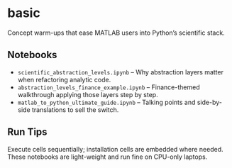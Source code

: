 # basic

Concept warm-ups that ease MATLAB users into Python’s scientific stack.

## Notebooks
- `scientific_abstraction_levels.ipynb` – Why abstraction layers matter when refactoring analytic code.
- `abstraction_levels_finance_example.ipynb` – Finance-themed walkthrough applying those layers step by step.
- `matlab_to_python_ultimate_guide.ipynb` – Talking points and side-by-side translations to sell the switch.

## Run Tips
Execute cells sequentially; installation cells are embedded where needed. These notebooks are light-weight and run fine on CPU-only laptops.
